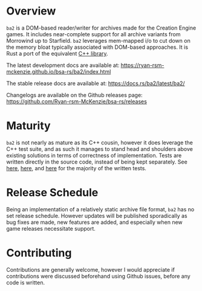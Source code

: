# Overview

`ba2` is a DOM-based reader/writer for archives made for the Creation Engine games. It includes near-complete support for all archive variants from Morrowind up to Starfield. `ba2` leverages mem-mapped i/o to cut down on the memory bloat typically associated with DOM-based approaches. It is Rust a port of the equivalent [C++ library](https://github.com/Ryan-rsm-McKenzie/bsa).

The latest development docs are available at: https://ryan-rsm-mckenzie.github.io/bsa-rs/ba2/index.html

The stable release docs are available at: https://docs.rs/ba2/latest/ba2/

Changelogs are available on the Github releases page: https://github.com/Ryan-rsm-McKenzie/bsa-rs/releases

# Maturity

`ba2` is not nearly as mature as its C++ cousin, however it does leverage the C++ test suite, and as such it manages to stand head and shoulders above existing solutions in terms of correctness of implementation. Tests are written directly in the source code, instead of being kept separately. See [here](https://github.com/Ryan-rsm-McKenzie/bsa-rs/blob/51521859898fc67e24c7783a31c35ce66d5b9559/src/tes3/archive.rs#L244), [here](https://github.com/Ryan-rsm-McKenzie/bsa-rs/blob/51521859898fc67e24c7783a31c35ce66d5b9559/src/tes4/archive.rs#L906), and [here](https://github.com/Ryan-rsm-McKenzie/bsa-rs/blob/51521859898fc67e24c7783a31c35ce66d5b9559/src/fo4/archive.rs#L574) for the majority of the written tests.

# Release Schedule

Being an implementation of a relatively static archive file format, `ba2` has no set release schedule. However updates will be published sporadically as bug fixes are made, new features are added, and especially when new game releases necessitate support.

# Contributing

Contributions are generally welcome, however I would appreciate if contributions were discussed beforehand using Github issues, before any code is written.
